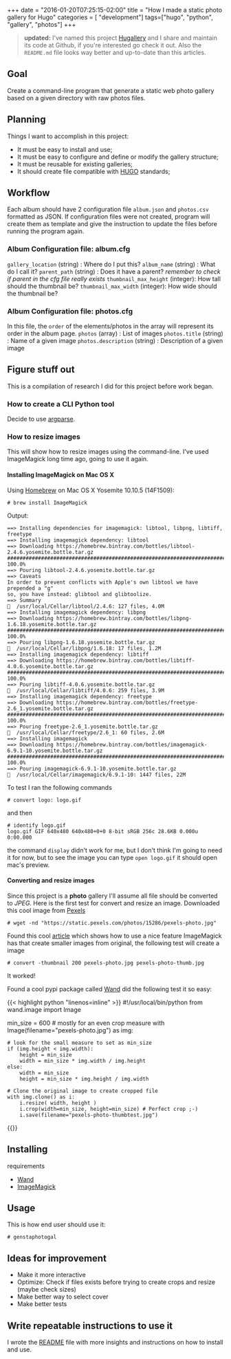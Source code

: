 +++
date = "2016-01-20T07:25:15-02:00"
title = "How I made a static photo gallery for Hugo"
categories = [ "development"]
tags=["hugo", "python", "gallery", "photos"]
+++

> **updated:** I've named this project [Hugallery](https://github.com/vhugo/hugallery) and I share and maintain its code at Github, if you're interested go check it out. Also the `README.md` file looks way better and up-to-date than this articles.

## Goal

Create a command-line program that generate a static web photo gallery based on a given directory with raw photos files.


## Planning

Things I want to accomplish in this project:
- It must be easy to install and use;
- It must be easy to configure and define or modify the gallery structure;
- It must be reusable for existing galleries;
- It should create file compatible with [HUGO](https://gohugo.io/) standards;

## Workflow

Each album should have 2 configuration file `album.json` and `photos.csv` formatted as JSON. If configuration files were not created, program will create them as template and give the instruction to update the files before running the program again.

### Album Configuration file: album.cfg

`gallery_location` (string) : Where do I put this?
`album_name` (string) : What do I call it?
`parent_path` (string) : Does it have a parent?  *remember to check if parent in the cfg file really exists*
`thumbnail_max_height` (integer): How tall should the thumbnail be?
`thumbnail_max_width` (integer): How wide should the thumbnail be?

### Album Configuration file: photos.cfg

In this file, the `order` of the elements/photos in the array will represent its order in the album page.
`photos` (array) : List of images
`photos.title` (string) : Name of a given image
`photos.description` (string) : Description  of a given image

## Figure stuff out

This is a compilation of research I did for this project before work began.

### How to create a CLI Python tool

Decide to use [argparse](https://docs.python.org/2/library/argparse.html#usage).

### How to resize images

This will show how to resize images using the command-line. I've used ImageMagick long time ago, going to use it again.

#### Installing ImageMagick on Mac OS X

Using [Homebrew](http://brew.sh/) on Mac OS X Yosemite 10.10.5 (14F1509):
```
# brew install ImageMagick
```
Output:
```
==> Installing dependencies for imagemagick: libtool, libpng, libtiff, freetype
==> Installing imagemagick dependency: libtool
==> Downloading https://homebrew.bintray.com/bottles/libtool-2.4.6.yosemite.bottle.tar.gz
######################################################################## 100.0%
==> Pouring libtool-2.4.6.yosemite.bottle.tar.gz
==> Caveats
In order to prevent conflicts with Apple's own libtool we have prepended a "g"
so, you have instead: glibtool and glibtoolize.
==> Summary
🍺  /usr/local/Cellar/libtool/2.4.6: 127 files, 4.0M
==> Installing imagemagick dependency: libpng
==> Downloading https://homebrew.bintray.com/bottles/libpng-1.6.18.yosemite.bottle.tar.gz
######################################################################## 100.0%
==> Pouring libpng-1.6.18.yosemite.bottle.tar.gz
🍺  /usr/local/Cellar/libpng/1.6.18: 17 files, 1.2M
==> Installing imagemagick dependency: libtiff
==> Downloading https://homebrew.bintray.com/bottles/libtiff-4.0.6.yosemite.bottle.tar.gz
######################################################################## 100.0%
==> Pouring libtiff-4.0.6.yosemite.bottle.tar.gz
🍺  /usr/local/Cellar/libtiff/4.0.6: 259 files, 3.9M
==> Installing imagemagick dependency: freetype
==> Downloading https://homebrew.bintray.com/bottles/freetype-2.6_1.yosemite.bottle.tar.gz
######################################################################## 100.0%
==> Pouring freetype-2.6_1.yosemite.bottle.tar.gz
🍺  /usr/local/Cellar/freetype/2.6_1: 60 files, 2.6M
==> Installing imagemagick
==> Downloading https://homebrew.bintray.com/bottles/imagemagick-6.9.1-10.yosemite.bottle.tar.gz
######################################################################## 100.0%
==> Pouring imagemagick-6.9.1-10.yosemite.bottle.tar.gz
🍺  /usr/local/Cellar/imagemagick/6.9.1-10: 1447 files, 22M
```

To test I ran the following commands
```
# convert logo: logo.gif
```
and  then
```
# identify logo.gif
logo.gif GIF 640x480 640x480+0+0 8-bit sRGB 256c 28.6KB 0.000u 0:00.000
```
the command `display` didn't work for me, but I don't think I'm going to need it for now, but to see the image you can type `open logo.gif` it should open mac's preview.

#### Converting and resize images

Since this project is a **photo** gallery I'll assume all file should be converted to *JPEG*. Here is the first test for convert and resize an image. Downloaded this cool image from [Pexels](https://www.pexels.com/photo/forest-hiking-trees-15286/)
```
# wget -nd "https://static.pexels.com/photos/15286/pexels-photo.jpg"
```

Found this cool [article](http://www.cyberciti.biz/tips/howto-linux-creating-a-image-thumbnails-from-shell-prompt.html) which shows how to use a nice feature ImageMagick has that create smaller images from original, the following test will create a image
```
# convert -thumbnail 200 pexels-photo.jpg pexels-photo-thumb.jpg
```

It worked!

Found a cool pypi package called [Wand](http://docs.wand-py.org/en/0.4.2/)  did the following test it so easy:

{{< highlight python "linenos=inline" >}}
#!/usr/local/bin/python
from wand.image import Image

min_size = 600 # mostly for an even crop measure
with Image(filename="pexels-photo.jpg") as img:

	# look for the small measure to set as min_size
	if (img.height < img.width):
		height = min_size
		width = min_size * img.width / img.height
	else:
		width = min_size
		height = min_size * img.height / img.width

	# Clone the original image to create cropped file
	with img.clone() as i:
		i.resize( width, height )
		i.crop(width=min_size, height=min_size) # Perfect crop ;-)
		i.save(filename="pexels-photo-thumbtest.jpg")
{{</highlight>}}

## Installing

requirements
- [Wand](http://docs.wand-py.org/en/0.4.2/)
- [ImageMagick](www.imagemagick.org)

## Usage

This is how end user should use it:
```
# genstaphotogal
```

## Ideas for improvement

- Make it more interactive
- Optimize: Check if files exists before trying to create crops and resize (maybe check sizes)
- Make better way to select cover
- Make better tests

## Write repeatable instructions to use it

I wrote the [README](https://github.com/vhugo/hugallery/blob/master/README.md) file with more insights and instructions on how to install and use.
